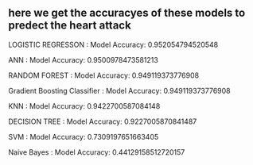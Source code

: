 here we get the accuracyes of these models to predect the heart attack
------------------------------------------------------------------------

LOGISTIC REGRESSON : Model Accuracy: 0.952054794520548
 
ANN : Model Accuracy: 0.9500978473581213

RANDOM FOREST : Model Accuracy: 0.949119373776908

Gradient Boosting Classifier : Model Accuracy: 0.949119373776908
 
KNN : Model Accuracy: 0.9422700587084148
 
DECISION TREE : Model Accuracy: 0.9227005870841487 

SVM  : Model Accuracy: 0.7309197651663405
 
Naive Bayes   : Model Accuracy: 0.44129158512720157




